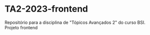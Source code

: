 # TA2-2023-frontend
Repositório para a disciplina de "Tópicos Avançados 2" do curso BSI. Projeto frontend
